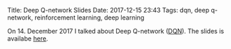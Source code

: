 Title: Deep Q-network Slides
Date: 2017-12-15 23:43
Tags: dqn, deep q-network, reinforcement learning, deep learning

On 14. December 2017 I talked about Deep Q-network ([DQN]).
The slides is availabe [here][slides].

[dqn]: https://deepmind.com/research/dqn/ (DeepMind on DQN)
[slides]: {filename}/slides/dqn-slides.pdf
